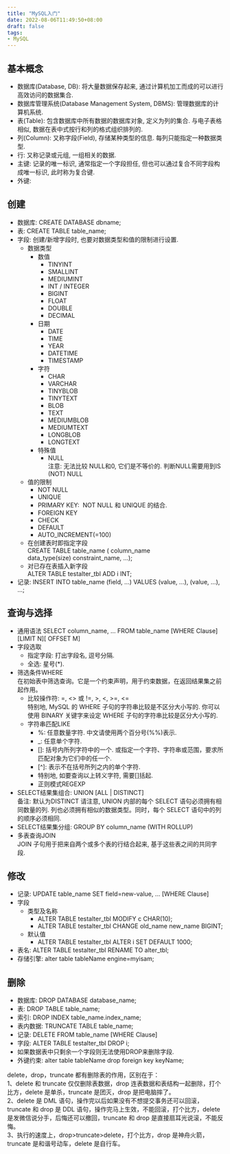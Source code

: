 ```yaml
---
title: "MySQL入门"
date: 2022-08-06T11:49:50+08:00
draft: false
tags:
- MySQL
---
```


## 基本概念

- 数据库(Database, DB): 将大量数据保存起来, 通过计算机加工而成的可以进行高效访问的数据集合.
- 数据库管理系统(Database Management System, DBMS): 管理数据库的计算机系统.
- 表(Table): 包含数据库中所有数据的数据库对象, 定义为列的集合. 与电子表格相似, 数据在表中式按行和列的格式组织排列的.
- 列(Column): 又称字段(Field), 存储某种类型的信息. 每列只能指定一种数据类型.
- 行: 又称记录或元组, 一组相关的数据.
- 主键: 记录的唯一标识, 通常指定一个字段担任, 但也可以通过复合不同字段构成唯一标识, 此时称为复合键.
- 外键: 

## 创建

- 数据库: CREATE DATABASE dbname;
- 表: CREATE TABLE table_name;
- 字段: 创建/新增字段时, 也要对数据类型和值的限制进行设置.
    - 数据类型
        - 数值
            - TINYINT
            - SMALLINT
            - MEDIUMINT
            - INT / INTEGER
            - BIGINT
            - FLOAT
            - DOUBLE
            - DECIMAL
        - 日期
            - DATE
            - TIME
            - YEAR
            - DATETIME
            - TIMESTAMP
        - 字符
            - CHAR
            - VARCHAR
            - TINYBLOB
            - TINYTEXT
            - BLOB
            - TEXT
            - MEDIUMBLOB
            - MEDIUMTEXT
            - LONGBLOB
            - LONGTEXT
        - 特殊值
            - NULL  
            注意: 无法比较 NULL和0, 它们是不等价的. 判断NULL需要用到IS (NOT) NULL
    - 值的限制
        - NOT NULL
        - UNIQUE 
        - PRIMARY KEY:  NOT NULL 和 UNIQUE 的结合.
        - FOREIGN KEY
        - CHECK
        - DEFAULT 
        - AUTO_INCREMENT(=100)
    - 在创建表时即指定字段  
    CREATE TABLE table_name ( column_name data_type(size) constraint_name, ...);
    - 对已存在表插入新字段  
    ALTER TABLE testalter_tbl ADD i INT; 
- 记录: INSERT INTO table_name (field, ...) VALUES (value, ...), (value, ...), ...;

## 查询与选择

- 通用语法
SELECT column_name, ...
FROM table_name
[WHERE Clause]
[LIMIT N][ OFFSET M]
- 字段选取
    - 指定字段: 打出字段名, 逗号分隔.
    - 全选: 星号(*).
- 筛选条件WHERE  
在初始表中筛选查询。它是一个约束声明，用于约束数据，在返回结果集之前起作用。
    - 比较操作符: =, <> 或 !=, >, <, >=, <=  
    特别地, MySQL 的 WHERE 子句的字符串比较是不区分大小写的. 你可以使用 BINARY 关键字来设定 WHERE 子句的字符串比较是区分大小写的.
    - 字符串匹配LIKE
        - %: 任意数量字符. 中文请使用两个百分号(%%)表示.
        - _: 任意单个字符.
        - []: 括号内所列字符中的一个. 或指定一个字符、字符串或范围，要求所匹配对象为它们中的任一个.
        - \[^\]: 表示不在括号所列之内的单个字符.
        - 特别地, 如要查询以上转义字符, 需要[]括起.
        - 正则模式REGEXP 
- SELECT结果集组合: UNION [ALL | DISTINCT]  
    备注: 默认为DISTINCT
    请注意, UNION 内部的每个 SELECT 语句必须拥有相同数量的列. 列也必须拥有相似的数据类型。同时，每个 SELECT 语句中的列的顺序必须相同.
- SELECT结果集分组: GROUP BY column_name (WITH ROLLUP)
- 多表查询JOIN  
    JOIN 子句用于把来自两个或多个表的行结合起来, 基于这些表之间的共同字段.

## 修改

- 记录: UPDATE table_name SET field=new-value, ... [WHERE Clause]
- 字段 
    - 类型及名称
        - ALTER TABLE testalter_tbl MODIFY c CHAR(10);
        - ALTER TABLE testalter_tbl CHANGE old_name new_name BIGINT;
    - 默认值
        - ALTER TABLE testalter_tbl ALTER i SET DEFAULT 1000;
- 表名: ALTER TABLE testalter_tbl RENAME TO alter_tbl;
- 存储引擎: alter table tableName engine=myisam;

## 删除

- 数据库: DROP DATABASE database_name;
- 表: DROP TABLE table_name;
- 索引: DROP INDEX table_name.index_name;
- 表内数据: TRUNCATE TABLE table_name;
- 记录: DELETE FROM table_name [WHERE Clause]
- 字段: ALTER TABLE testalter_tbl DROP i;
- 如果数据表中只剩余一个字段则无法使用DROP来删除字段.
- 外键约束: alter table tableName drop foreign key keyName;


delete，drop，truncate 都有删除表的作用，区别在于：  
1、delete 和 truncate 仅仅删除表数据，drop 连表数据和表结构一起删除，打个比方，delete 是单杀，truncate 是团灭，drop 是把电脑摔了。  
2、delete 是 DML 语句，操作完以后如果没有不想提交事务还可以回滚，truncate 和 drop 是 DDL 语句，操作完马上生效，不能回滚，打个比方，delete 是发微信说分手，后悔还可以撤回，truncate 和 drop 是直接扇耳光说滚，不能反悔。  
3、执行的速度上，drop>truncate>delete，打个比方，drop 是神舟火箭，truncate 是和谐号动车，delete 是自行车。
